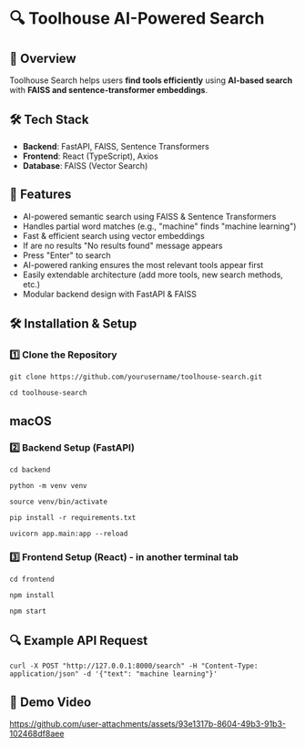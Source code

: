 # 🔍 Toolhouse AI-Powered Search

## 🚀 Overview
Toolhouse Search helps users **find tools efficiently** using **AI-based search** with **FAISS and sentence-transformer embeddings**.

## 🛠 Tech Stack
- **Backend**: FastAPI, FAISS, Sentence Transformers  
- **Frontend**: React (TypeScript), Axios  
- **Database**: FAISS (Vector Search)

## 📌 Features
- AI-powered semantic search using FAISS & Sentence Transformers
- Handles partial word matches (e.g., "machine" finds "machine learning")
- Fast & efficient search using vector embeddings
- If are no results "No results found" message appears
- Press "Enter" to search
- AI-powered ranking ensures the most relevant tools appear first
- Easily extendable architecture (add more tools, new search methods, etc.)
- Modular backend design with FastAPI & FAISS

## 🛠 Installation & Setup

### **1️⃣ Clone the Repository**
```
git clone https://github.com/yourusername/toolhouse-search.git
```

```
cd toolhouse-search
```

## macOS

### **2️⃣ Backend Setup (FastAPI)**

```
cd backend
```
```
python -m venv venv
```
```
source venv/bin/activate
```
```
pip install -r requirements.txt
```
```
uvicorn app.main:app --reload
```

### **3️⃣ Frontend Setup (React)** - in another terminal tab

```
cd frontend
```
```
npm install
```
```
npm start
```

## 🔍 Example API Request
```
curl -X POST "http://127.0.0.1:8000/search" -H "Content-Type: application/json" -d '{"text": "machine learning"}'
```

## 🎥 Demo Video




https://github.com/user-attachments/assets/93e1317b-8604-49b3-91b3-102468df8aee

